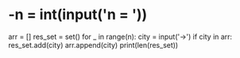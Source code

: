 # -n = int(input('n = '))
arr = []
res_set = set()
for _ in range(n):
    city = input('->')
    if city in arr:
        res_set.add(city)
    arr.append(city)
print(len(res_set))
